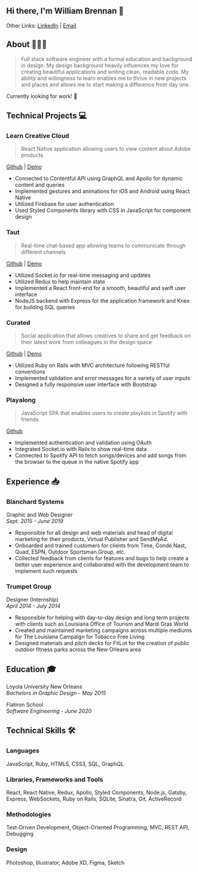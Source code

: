 ## Hi there, I'm William Brennan 👋

Other Links: [LinkedIn](https://www.linkedin.com/in/willfbren/) | [Email](mailto:willfbren@gmail.com)

## **About** 👨🏻‍💻
> Full stack software engineer with a formal education and background in design. My design background heavily influences my love for creating beautiful applications and writing clean, readable code. My ability and willingness to learn enables me to thrive in new projects and places and allows me to start making a difference from day one.

Currently looking for work! 👀

## **Technical Projects** 💻

### Learn Creative Cloud
> React Native application allowing users to view content about Adobe products

[Github](https://github.com/willfbren/learn-creative-cloud) | [Demo](https://youtu.be/2CUhxqWTcE0)
- Connected to Contentful API using GraphQL and Apollo for dynamic content and queries
- Implemented gestures and animations for iOS and Android using React Native
- Utilized Firebase for user authentication
- Used Styled Components library with CSS in JavaScript for component design

### Taut
> Real-time chat-based app allowing teams to communicate through different channels

[Github](https://github.com/willfbren/taut) | [Demo](https://youtu.be/N7wtyRBdDFo)
- Utilized Socket.io for real-time messaging and updates
- Utilized Redux to help maintain state
- Implemented a React front-end for a smooth, beautiful and swift user interface
- NodeJS backend with Express for the application framework and Knex for building SQL queries

### Curated
> Social application that allows creatives to share and get feedback on their latest work from colleagues in the design space

[Github](https://github.com/willfbren/curated-app) | [Demo](https://youtu.be/rXbxOv6DCtU)
- Utilized Ruby on Rails with MVC architecture following RESTful conventions
- Implemented validation and error messages for a variety of user inputs
- Designed a fully responsive user interface with Bootstrap

### Playalong
> JavaScript SPA that enables users to create playlists in Spotify with friends

[Github](https://github.com/willfbren/playalong)
- Implemented authentication and validation using OAuth
- Integrated Socket.io with Rails to show real-time data
- Connected to Spotify API to fetch songs/devices and add songs from the browser to the queue
in the native Spotify app


## **Experience** 📥

### Blanchard Systems
Graphic and Web Designer  
*Sept. 2015 - June 2019*
- Responsible for all design and web materials and head of digital marketing for their products, Virtual Publisher and SendMyAd.
- Onboarded and trained customers for clients from Time, Condé Nast, Quad, ESPN, Outdoor Sportsman Group, etc.
- Collected feedback from clients for features and bugs to help create a better user experience and collaborated with the development team to implement such requests

### Trumpet Group
Designer (Internship)  
*April 2014 - July 2014*

- Responsible for helping with day-to-day design and long term projects with clients such as Louisiana Office of Tourism and Mardi Gras World
- Created and maintained marketing campaigns across multiple mediums for The Louisiana Campaign for Tobacco Free Living
- Designed materials and pitch decks for FitLot for the creation of public outdoor fitness parks across the New Orleans area


## **Education** 🎓

Loyola University New Orleans  
*Bachelors in Graphic Design - May 2015*

Flatiron School  
*Software Engineering - June 2020*


## **Technical Skills** 🛠

### Languages
JavaScript, Ruby, HTML5, CSS3, SQL, GraphQL

### Libraries, Frameworks and Tools
React, React Native, Redux, Apollo, Styled Components, Node.js, Gatsby, Express, WebSockets, Ruby on
Rails, SQLite, Sinatra, Git, ActiveRecord

### Methodologies
Test-Driven Development, Object-Oriented Programming, MVC, REST API, Debugging

### Design
Photoshop, Illustrator, Adobe XD, Figma, Sketch
